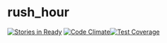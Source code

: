 # rush_hour


[![Stories in Ready](https://badge.waffle.io/adriennedomingus/rush_hour.png?label=ready&title=Ready)](http://waffle.io/adriennedomingus/rush_hour) [![Code Climate](https://codeclimate.com/github/adriennedomingus/rush_hour/badges/gpa.svg)](https://codeclimate.com/github/adriennedomingus/rush_hour)[![Test Coverage](https://codeclimate.com/github/adriennedomingus/rush_hour/badges/coverage.svg)](https://codeclimate.com/github/adriennedomingus/rush_hour/coverage)
